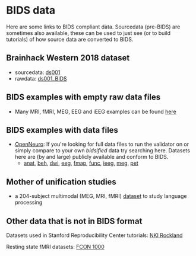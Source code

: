 # BIDS data

Here are some links to BIDS compliant data. Sourcedata (pre-BIDS) are sometimes
also available, these can be used to just see (or to build tutorials) of how
source data are converted to BIDS.

## Brainhack Western 2018 dataset

-   sourcedata:
    [ds001](https://drive.google.com/drive/folders/15GiGHqit0gFFblOUuL2hSoWEJVw6q1M5)
-   rawdata:
    [ds001_BIDS](https://drive.google.com/drive/folders/1A3TbarHbtXqx7FfW0UbWWuY1GflF3630)

## BIDS examples with empty raw data files

-   Many MRI, fMRI, MEG, EEG and iEEG examples can be found
    [here](https://github.com/bids-standard/bids-examples)

## BIDS examples with data files

-   [OpenNeuro](https://openneuro.org/): If you're looking for full data files
    to run the validator on or simply compare to your own _bidsified_ data try
    searching here. Datasets here are (by and large) publicly available and
    conform to BIDS.
    -   [anat](https://openneuro.org/search/anat),
        [beh](https://openneuro.org/search/beh),
        [dwi](https://openneuro.org/search/dwi),
        [eeg](https://openneuro.org/search/eeg),
        [fmap](https://openneuro.org/search/fmap),
        [func](https://openneuro.org/search/func),
        [ieeg](https://openneuro.org/search/ieeg),
        [meg](https://openneuro.org/search/meg),
        [pet](https://openneuro.org/search/pet)

## Mother of unification studies

-   a 204-subject multimodal (MEG, MRI, fMRI)
    [dataset](http://hdl.handle.net/11633/di.dccn.DSC_3011020.09_236) to study
    language processing

## Other data that is not in BIDS format

Datasets used in Stanford Reproducibility Center tutorials:
[NKI Rockland](http://fcon_1000.projects.nitrc.org/indi/pro/eNKI_RS_TRT/FrontPage.html)

Resting state fMRI datasets:
[FCON 1000](http://fcon_1000.projects.nitrc.org/fcpClassic/FcpTable.html)
